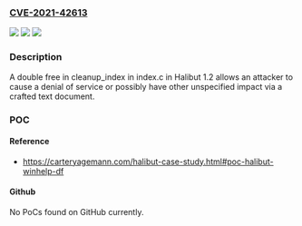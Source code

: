 ### [CVE-2021-42613](https://cve.mitre.org/cgi-bin/cvename.cgi?name=CVE-2021-42613)
![](https://img.shields.io/static/v1?label=Product&message=n%2Fa&color=blue)
![](https://img.shields.io/static/v1?label=Version&message=n%2Fa&color=blue)
![](https://img.shields.io/static/v1?label=Vulnerability&message=n%2Fa&color=brighgreen)

### Description

A double free in cleanup_index in index.c in Halibut 1.2 allows an attacker to cause a denial of service or possibly have other unspecified impact via a crafted text document.

### POC

#### Reference
- https://carteryagemann.com/halibut-case-study.html#poc-halibut-winhelp-df

#### Github
No PoCs found on GitHub currently.


